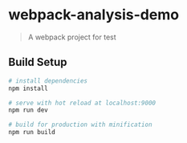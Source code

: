 # webpack-analysis-demo

> A webpack project for test

## Build Setup

``` bash
# install dependencies
npm install

# serve with hot reload at localhost:9000
npm run dev

# build for production with minification
npm run build